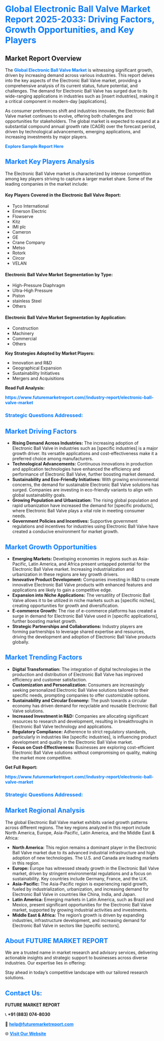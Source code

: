 <h1 style="color: #007BFF;">Global Electronic Ball Valve Market Report 2025-2033: Driving Factors, Growth Opportunities, and Key Players</h1>

<section id="overview">
<h2>Market Report Overview</h2>
<p>The <a href="https://www.futuremarketreport.com//industry-report/electronic-ball-valve-market" style="color: #007BFF; text-decoration: none;"><strong>Global Electronic Ball Valve Market</strong></a> is witnessing significant growth, driven by increasing demand across various industries. This report delves into the key aspects of the Electronic Ball Valve market, providing a comprehensive analysis of its current status, future potential, and challenges. The demand for Electronic Ball Valve has surged due to its wide-ranging applications in industries such as [insert industries], making it a critical component in modern-day [applications].</p>
<p>As consumer preferences shift and industries innovate, the Electronic Ball Valve market continues to evolve, offering both challenges and opportunities for stakeholders. The global market is expected to expand at a substantial compound annual growth rate (CAGR) over the forecast period, driven by technological advancements, emerging applications, and increasing investments by major players.</p>
</section>

<section id="overview">
<p><a href="https://www.futuremarketreport.com//request-sample/reportId=55015" style="color: #007BFF; text-decoration: none;"><strong>Explore Sample Report Here</strong></a></p>
</section>

<section id="key-players">
<h2 style="color: #007BFF;">Market Key Players Analysis</h2>
<p>The Electronic Ball Valve market is characterized by intense competition among key players striving to capture a larger market share. Some of the leading companies in the market include:</p>
<h4>Key Players Covered in the Electronic Ball Valve Report:</h4>
<ul><li>Tyco International</li><li>Emerson Electric</li><li>Flowserve</li><li>Kitz</li><li>IMI plc</li><li>Cameron</li><li>GE</li><li>Crane Company</li><li>Metso</li><li>Rotork</li><li>Circor</li><li>VELAN</li></ul>
<h4>Electronic Ball Valve Market Segmentation by Type:</h4>
<ul><li>High-Pressure Diaphragm</li><li>Ultra-High Pressure</li><li>Piston</li><li>stainless Steel</li><li>Others</li></ul>

<h4>Electronic Ball Valve Market Segmentation by Application:</h4>
<ul><li>Construction</li><li>Machinery</li><li>Commercial</li><li>Others</li></ul>
<p><strong>Key Strategies Adopted by Market Players:</strong></p>
<ul>
<li>Innovation and R&D</li>
<li>Geographical Expansion</li>
<li>Sustainability Initiatives</li>
<li>Mergers and Acquisitions</li>
</ul>
</section>

<section>
<p><strong>Read Full Analysis: </strong></p><a href="https://www.futuremarketreport.com//industry-report/electronic-ball-valve-market" style="color: #007BFF; text-decoration: none;"><strong>https://www.futuremarketreport.com//industry-report/electronic-ball-valve-market</strong></a>
<h3 style="color: #007BFF;">Strategic Questions Addressed:</h3>
</section>

<section id="driving-factors">
<h2 style="color: #007BFF;">Market Driving Factors</h2>
<ul>
<li><strong>Rising Demand Across Industries:</strong> The increasing adoption of Electronic Ball Valve in industries such as [specific industries] is a major growth driver. Its versatile applications and cost-effectiveness make it a preferred choice among manufacturers.</li>
<li><strong>Technological Advancements:</strong> Continuous innovations in production and application technologies have enhanced the efficiency and performance of Electronic Ball Valve, further boosting market demand.</li>
<li><strong>Sustainability and Eco-Friendly Initiatives:</strong> With growing environmental concerns, the demand for sustainable Electronic Ball Valve solutions has surged. Companies are investing in eco-friendly variants to align with global sustainability goals.</li>
<li><strong>Growing Population and Urbanization:</strong> The rising global population and rapid urbanization have increased the demand for [specific products], where Electronic Ball Valve plays a vital role in meeting consumer needs.</li>
<li><strong>Government Policies and Incentives:</strong> Supportive government regulations and incentives for industries using Electronic Ball Valve have created a conducive environment for market growth.</li>
</ul>
</section>

<section id="growth-opportunities">
<h2 style="color: #007BFF;">Market Growth Opportunities</h2>
<ul>
<li><strong>Emerging Markets:</strong> Developing economies in regions such as Asia-Pacific, Latin America, and Africa present untapped potential for the Electronic Ball Valve market. Increasing industrialization and urbanization in these regions are key growth drivers.</li>
<li><strong>Innovative Product Development:</strong> Companies investing in R&D to create innovative Electronic Ball Valve products with enhanced features and applications are likely to gain a competitive edge.</li>
<li><strong>Expansion into Niche Applications:</strong> The versatility of Electronic Ball Valve allows it to be utilized in niche markets such as [specific niches], creating opportunities for growth and diversification.</li>
<li><strong>E-commerce Growth:</strong> The rise of e-commerce platforms has created a surge in demand for Electronic Ball Valve used in [specific applications], further boosting market growth.</li>
<li><strong>Strategic Partnerships and Collaborations:</strong> Industry players are forming partnerships to leverage shared expertise and resources, driving the development and adoption of Electronic Ball Valve products globally.</li>
</ul>
</section>

<section id="trending-factors">
<h2 style="color: #007BFF;">Market Trending Factors</h2>
<ul>
<li><strong>Digital Transformation:</strong> The integration of digital technologies in the production and distribution of Electronic Ball Valve has improved efficiency and customer satisfaction.</li>
<li><strong>Customization and Personalization:</strong> Consumers are increasingly seeking personalized Electronic Ball Valve solutions tailored to their specific needs, prompting companies to offer customizable options.</li>
<li><strong>Sustainability and Circular Economy:</strong> The push towards a circular economy has driven demand for recyclable and reusable Electronic Ball Valve solutions.</li>
<li><strong>Increased Investment in R&D:</strong> Companies are allocating significant resources to research and development, resulting in breakthroughs in Electronic Ball Valve technology and applications.</li>
<li><strong>Regulatory Compliance:</strong> Adherence to strict regulatory standards, particularly in industries like [specific industries], is influencing product development and quality in the Electronic Ball Valve market.</li>
<li><strong>Focus on Cost-Effectiveness:</strong> Businesses are exploring cost-efficient Electronic Ball Valve solutions without compromising on quality, making the market more competitive.</li>
</ul>
</section>

<section>
<p><strong>Get Full Report: </strong></p><a href="https://www.futuremarketreport.com//industry-report/electronic-ball-valve-market" style="color: #007BFF; text-decoration: none;"><strong>https://www.futuremarketreport.com//industry-report/electronic-ball-valve-market</strong></a>
<h3 style="color: #007BFF;">Strategic Questions Addressed:</h3>
</section>


<section id="regional-analysis">
<h2 style="color: #007BFF;">Market Regional Analysis</h2>
<p>The global Electronic Ball Valve market exhibits varied growth patterns across different regions. The key regions analyzed in this report include North America, Europe, Asia-Pacific, Latin America, and the Middle East & Africa:</p>
<ul>
<li><strong>North America:</strong> This region remains a dominant player in the Electronic Ball Valve market due to its advanced industrial infrastructure and high adoption of new technologies. The U.S. and Canada are leading markets in this region.</li>
<li><strong>Europe:</strong> Europe has witnessed steady growth in the Electronic Ball Valve market, driven by stringent environmental regulations and a focus on sustainability. Key countries include Germany, France, and the U.K.</li>
<li><strong>Asia-Pacific:</strong> The Asia-Pacific region is experiencing rapid growth, fueled by industrialization, urbanization, and increasing demand for Electronic Ball Valve in countries like China, India, and Japan.</li>
<li><strong>Latin America:</strong> Emerging markets in Latin America, such as Brazil and Mexico, present significant opportunities for the Electronic Ball Valve market, supported by growing industrial activities and investments.</li>
<li><strong>Middle East & Africa:</strong> The region’s growth is driven by expanding industries, infrastructure development, and increasing demand for Electronic Ball Valve in sectors like [specific sectors].</li>
</ul>
</section>

<footer>
<h2 style="color: #007BFF;">About FUTURE MARKET REPORT</h2>
<p>We are a trusted name in market research and advisory services, delivering actionable insights and strategic support to businesses across diverse industries. Our expertise lies in offering:</p>

<p>Stay ahead in today’s competitive landscape with our tailored research solutions.</p>

<h2 style="color: #007BFF;">Contact Us:</h2>
<p><strong>FUTURE MARKET REPORT</strong></p>
<p>📞 <strong>+91 (883) 074-8030</strong></p>
<p>📧 <strong><a href="mailto:help@futuremarketreport.com" style="color: #007BFF;">help@futuremarketreport.com</a></strong></p>
<p>🌐 <strong><a href="https://www.futuremarketreport.com/" style="color: #007BFF;">Visit Our Website</a></strong></p>
</footer>